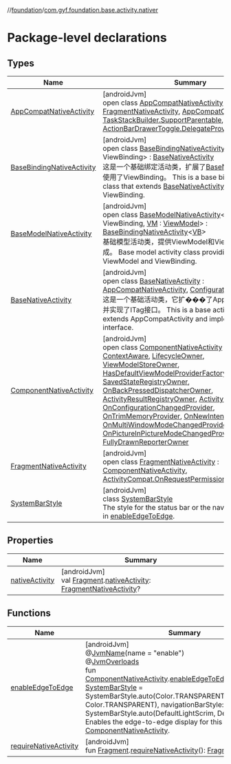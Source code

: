 //[foundation](../../index.md)/[com.gyf.foundation.base.activity.nativer](index.md)

# Package-level declarations

## Types

| Name | Summary |
|---|---|
| [AppCompatNativeActivity](-app-compat-native-activity/index.md) | [androidJvm]<br>open class [AppCompatNativeActivity](-app-compat-native-activity/index.md) : [FragmentNativeActivity](-fragment-native-activity/index.md), [AppCompatCallback](https://developer.android.com/reference/kotlin/androidx/appcompat/app/AppCompatCallback.html), [TaskStackBuilder.SupportParentable](https://developer.android.com/reference/kotlin/androidx/core/app/TaskStackBuilder.SupportParentable.html), [ActionBarDrawerToggle.DelegateProvider](https://developer.android.com/reference/kotlin/androidx/appcompat/app/ActionBarDrawerToggle.DelegateProvider.html) |
| [BaseBindingNativeActivity](-base-binding-native-activity/index.md) | [androidJvm]<br>open class [BaseBindingNativeActivity](-base-binding-native-activity/index.md)&lt;[VB](-base-binding-native-activity/index.md) : ViewBinding&gt; : [BaseNativeActivity](-base-native-activity/index.md)<br>这是一个基础绑定活动类，扩展了[BaseNativeActivity](-base-native-activity/index.md)并使用了ViewBinding。 This is a base binding activity class that extends [BaseNativeActivity](-base-native-activity/index.md) and uses ViewBinding. |
| [BaseModelNativeActivity](-base-model-native-activity/index.md) | [androidJvm]<br>open class [BaseModelNativeActivity](-base-model-native-activity/index.md)&lt;[VB](-base-model-native-activity/index.md) : ViewBinding, [VM](-base-model-native-activity/index.md) : [ViewModel](https://developer.android.com/reference/kotlin/androidx/lifecycle/ViewModel.html)&gt; : [BaseBindingNativeActivity](-base-binding-native-activity/index.md)&lt;[VB](-base-model-native-activity/index.md)&gt; <br>基础模型活动类，提供ViewModel和ViewBinding的集成。 Base model activity class providing integration of ViewModel and ViewBinding. |
| [BaseNativeActivity](-base-native-activity/index.md) | [androidJvm]<br>open class [BaseNativeActivity](-base-native-activity/index.md) : [AppCompatNativeActivity](-app-compat-native-activity/index.md), [ConfigurationOwner](../com.gyf.foundation.ext.configuration/-configuration-owner/index.md), [ITag](../com.gyf.foundation.ext.log/-i-tag/index.md)<br>这是一个基础活动类，它扩���了AppCompatActivity并实现了ITag接口。 This is a base activity class that extends AppCompatActivity and implements the ITag interface. |
| [ComponentNativeActivity](-component-native-activity/index.md) | [androidJvm]<br>open class [ComponentNativeActivity](-component-native-activity/index.md) : [NativeActivity](https://developer.android.com/reference/kotlin/android/app/NativeActivity.html), [ContextAware](https://developer.android.com/reference/kotlin/androidx/activity/contextaware/ContextAware.html), [LifecycleOwner](https://developer.android.com/reference/kotlin/androidx/lifecycle/LifecycleOwner.html), [ViewModelStoreOwner](https://developer.android.com/reference/kotlin/androidx/lifecycle/ViewModelStoreOwner.html), [HasDefaultViewModelProviderFactory](https://developer.android.com/reference/kotlin/androidx/lifecycle/HasDefaultViewModelProviderFactory.html), [SavedStateRegistryOwner](https://developer.android.com/reference/kotlin/androidx/savedstate/SavedStateRegistryOwner.html), [OnBackPressedDispatcherOwner](https://developer.android.com/reference/kotlin/androidx/activity/OnBackPressedDispatcherOwner.html), [ActivityResultRegistryOwner](https://developer.android.com/reference/kotlin/androidx/activity/result/ActivityResultRegistryOwner.html), [ActivityResultCaller](https://developer.android.com/reference/kotlin/androidx/activity/result/ActivityResultCaller.html), [OnConfigurationChangedProvider](https://developer.android.com/reference/kotlin/androidx/core/content/OnConfigurationChangedProvider.html), [OnTrimMemoryProvider](https://developer.android.com/reference/kotlin/androidx/core/content/OnTrimMemoryProvider.html), [OnNewIntentProvider](https://developer.android.com/reference/kotlin/androidx/core/app/OnNewIntentProvider.html), [OnMultiWindowModeChangedProvider](https://developer.android.com/reference/kotlin/androidx/core/app/OnMultiWindowModeChangedProvider.html), [OnPictureInPictureModeChangedProvider](https://developer.android.com/reference/kotlin/androidx/core/app/OnPictureInPictureModeChangedProvider.html), [MenuHost](https://developer.android.com/reference/kotlin/androidx/core/view/MenuHost.html), [FullyDrawnReporterOwner](https://developer.android.com/reference/kotlin/androidx/activity/FullyDrawnReporterOwner.html) |
| [FragmentNativeActivity](-fragment-native-activity/index.md) | [androidJvm]<br>open class [FragmentNativeActivity](-fragment-native-activity/index.md) : [ComponentNativeActivity](-component-native-activity/index.md), [ActivityCompat.OnRequestPermissionsResultCallback](https://developer.android.com/reference/kotlin/androidx/core/app/ActivityCompat.OnRequestPermissionsResultCallback.html) |
| [SystemBarStyle](-system-bar-style/index.md) | [androidJvm]<br>class [SystemBarStyle](-system-bar-style/index.md)<br>The style for the status bar or the navigation bar used in [enableEdgeToEdge](https://developer.android.com/reference/kotlin/androidx/activity/package-summary.html). |

## Properties

| Name | Summary |
|---|---|
| [nativeActivity](native-activity.md) | [androidJvm]<br>val [Fragment](https://developer.android.com/reference/kotlin/androidx/fragment/app/Fragment.html).[nativeActivity](native-activity.md): [FragmentNativeActivity](-fragment-native-activity/index.md)? |

## Functions

| Name | Summary |
|---|---|
| [enableEdgeToEdge](enable-edge-to-edge.md) | [androidJvm]<br>@[JvmName](https://kotlinlang.org/api/core/kotlin-stdlib/kotlin.jvm/-jvm-name/index.html)(name = &quot;enable&quot;)<br>@[JvmOverloads](https://kotlinlang.org/api/core/kotlin-stdlib/kotlin.jvm/-jvm-overloads/index.html)<br>fun [ComponentNativeActivity](-component-native-activity/index.md).[enableEdgeToEdge](enable-edge-to-edge.md)(statusBarStyle: [SystemBarStyle](-system-bar-style/index.md) = SystemBarStyle.auto(Color.TRANSPARENT, Color.TRANSPARENT), navigationBarStyle: [SystemBarStyle](-system-bar-style/index.md) = SystemBarStyle.auto(DefaultLightScrim, DefaultDarkScrim))<br>Enables the edge-to-edge display for this [ComponentNativeActivity](-component-native-activity/index.md). |
| [requireNativeActivity](require-native-activity.md) | [androidJvm]<br>fun [Fragment](https://developer.android.com/reference/kotlin/androidx/fragment/app/Fragment.html).[requireNativeActivity](require-native-activity.md)(): [FragmentNativeActivity](-fragment-native-activity/index.md) |